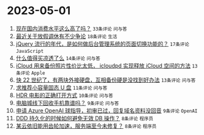 # 2023-05-01

1. [现在国内消费水平这么高了吗？](https://www.v2ex.com/t/936713) `33条评论` `问与答`
1. [最近关于放假调休有不少争论](https://www.v2ex.com/t/936693) `18条评论` `生活`
1. [jQuery 流行的年代，是如何做后台管理系统的页面切换功能的？](https://www.v2ex.com/t/936685) `17条评论` `JavaScript`
1. [什么值得买凉透了么](https://www.v2ex.com/t/936711) `14条评论` `问与答`
1. [iCloud 用来备份照片性价比太低， icloudpd 实现释放 iCloud 空间的方法](https://www.v2ex.com/t/936692) `13条评论` `Apple`
1. [快 22 世纪了，有两块外接硬盘，互相备份硬是没找到好办法](https://www.v2ex.com/t/936681) `13条评论` `问与答`
1. [求推荐小容量固态 U 盘](https://www.v2ex.com/t/936687) `11条评论` `问与答`
1. [HDR 电影的正确打开方式](https://www.v2ex.com/t/936690) `10条评论` `问与答`
1. [电脑城线下回收手机靠谱吗？](https://www.v2ex.com/t/936701) `9条评论` `问与答`
1. [申请 Azure OpenAI 球指导，初审已过，回复域名资料没回音](https://www.v2ex.com/t/936686) `9条评论` `OpenAI`
1. [DDD 持久化的时候如何避免无效 DB 操作？](https://www.v2ex.com/t/936712) `8条评论` `程序员`
1. [某云依旧能用齿轮加速，服务端至今未修复？](https://www.v2ex.com/t/936691) `8条评论` `程序员`
